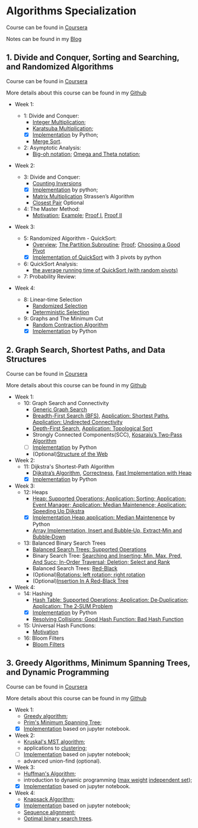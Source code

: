 # Algorithms Specialization

Course can be found in [Coursera](https://www.coursera.org/specializations/algorithms)

Notes can be found in my [Blog](https://ssq.github.io/2017/07/17/Coursera%20S%20Algorithms%20Specialization%20Notebook/)

## 1. Divide and Conquer, Sorting and Searching, and Randomized Algorithms

Course can be found in [Coursera](https://www.coursera.org/learn/algorithms-divide-conquer)

More details about this course can be found in my [Github](https://github.com/SSQ/Coursera-Stanford-Divide-and-Conquer-Sorting-and-Searching-and-Randomized-Algorithms)

- Week 1:
  - 1: Divide and Conquer:
    - [Integer Multiplication](https://github.com/SSQ/Coursera-Stanford-Divide-and-Conquer-Sorting-and-Searching-and-Randomized-Algorithms/blob/master/Lecture%20Slides/1.2-algo1-intro2_typed.pdf);
    - [Karatsuba Multiplication](https://github.com/SSQ/Coursera-Stanford-Divide-and-Conquer-Sorting-and-Searching-and-Randomized-Algorithms/blob/master/Lecture%20Slides/1.3-algo1-intro3_typed.pdf);
    - [x] [Implementation](https://github.com/SSQ/Coursera-Stanford-Divide-and-Conquer-Sorting-and-Searching-and-Randomized-Algorithms/tree/master/Programming%20Assignment%201) by Python;
    - [Merge Sort](https://github.com/SSQ/Coursera-Stanford-Divide-and-Conquer-Sorting-and-Searching-and-Randomized-Algorithms/blob/master/Lecture%20Slides/1.6-slides_algo-merge2_typed.pdf).
  - 2: Asymptotic Analysis:
    - [Big-oh notation](https://github.com/SSQ/Coursera-Stanford-Divide-and-Conquer-Sorting-and-Searching-and-Randomized-Algorithms/blob/master/Lecture%20Slides/2.2-slides_algo-asymptotic1_typed.pdf); [Omega and Theta notation](https://github.com/SSQ/Coursera-Stanford-Divide-and-Conquer-Sorting-and-Searching-and-Randomized-Algorithms/blob/master/Lecture%20Slides/2.4-slides_algo-asymptotic3_typed.pdf);

- Week 2:
  - 3: Divide and Conquer:
    - [Counting Inversions](https://github.com/SSQ/Coursera-Stanford-Divide-and-Conquer-Sorting-and-Searching-and-Randomized-Algorithms/blob/master/Lecture%20Slides/3.2-slides_algo-inversions2_typed.pdf)
    - [x] [Implementation](https://github.com/SSQ/Coursera-Stanford-Divide-and-Conquer-Sorting-and-Searching-and-Randomized-Algorithms/tree/master/Programming%20Assignment%202) by python;
    - [Matrix Multiplication](https://github.com/SSQ/Coursera-Stanford-Divide-and-Conquer-Sorting-and-Searching-and-Randomized-Algorithms/blob/master/Lecture%20Slides/3.3-slides_algo-strassen_typed.pdf) Strassen’s Algorithm
    - [Closest Pair](https://github.com/SSQ/Coursera-Stanford-Divide-and-Conquer-Sorting-and-Searching-and-Randomized-Algorithms/blob/master/Lecture%20Slides/3.4-slides_algo-closest1_typed.pdf) Optional
  - 4: The Master Method:
    - [Motivation](https://github.com/SSQ/Coursera-Stanford-Divide-and-Conquer-Sorting-and-Searching-and-Randomized-Algorithms/blob/master/Lecture%20Slides/4.1-slides_algo-master1_typed.pdf); [Example](https://github.com/SSQ/Coursera-Stanford-Divide-and-Conquer-Sorting-and-Searching-and-Randomized-Algorithms/blob/master/Lecture%20Slides/4.3-slides_algo-master3_typed.pdf); [Proof I](https://github.com/SSQ/Coursera-Stanford-Divide-and-Conquer-Sorting-and-Searching-and-Randomized-Algorithms/blob/master/Lecture%20Slides/4.4-slides_algo-master4_typed.pdf), [Proof II](https://github.com/SSQ/Coursera-Stanford-Divide-and-Conquer-Sorting-and-Searching-and-Randomized-Algorithms/blob/master/Lecture%20Slides/4.6-slides_algo-master6_typed.pdf)

- Week 3:
  - 5: Randomized Algorithm - QuickSort:
    - [Overview](https://github.com/SSQ/Coursera-Stanford-Divide-and-Conquer-Sorting-and-Searching-and-Randomized-Algorithms/blob/master/Lecture%20Slides/5.1-slides_algo-qsort-intro_typed.pdf); [The Partition Subroutine](https://github.com/SSQ/Coursera-Stanford-Divide-and-Conquer-Sorting-and-Searching-and-Randomized-Algorithms/blob/master/Lecture%20Slides/5.2-slides_algo-qsort-partition_typed.pdf); [Proof](https://github.com/SSQ/Coursera-Stanford-Divide-and-Conquer-Sorting-and-Searching-and-Randomized-Algorithms/blob/master/Lecture%20Slides/5.3-slides_algo-qsort-correctness_typed.pdf); [Choosing a Good Pivot](https://github.com/SSQ/Coursera-Stanford-Divide-and-Conquer-Sorting-and-Searching-and-Randomized-Algorithms/blob/master/Lecture%20Slides/5.4-slides_algo-qsort-pivot_typed.pdf)
    - [x] [Implementation of QuickSort](https://github.com/SSQ/Coursera-Stanford-Divide-and-Conquer-Sorting-and-Searching-and-Randomized-Algorithms/tree/master/Programming%20Assignment%203) with 3 pivots by python
  - 6: QuickSort Analysis:
    - [the average running time of QuickSort (with random pivots)](https://github.com/SSQ/Coursera-Stanford-Divide-and-Conquer-Sorting-and-Searching-and-Randomized-Algorithms/blob/master/Lecture%20Slides/6.3-slides_algo-qsort-analysis3_typed.pdf)
  - 7: Probability Review:

- Week 4:
  - 8: Linear-time Selection
    - [Randomized Selection](https://github.com/SSQ/Coursera-Stanford-Divide-and-Conquer-Sorting-and-Searching-and-Randomized-Algorithms/blob/master/Lecture%20Slides/8.1-slides_algo-select-ralgorithm_typed.pdf)
    - [Deterministic Selection](https://github.com/SSQ/Coursera-Stanford-Divide-and-Conquer-Sorting-and-Searching-and-Randomized-Algorithms/blob/master/Lecture%20Slides/8.3-slides_algo-select-dalgorithm_typed.pdf)
  - 9: Graphs and The Minimum Cut
    - [Random Contraction Algorithm](https://github.com/SSQ/Coursera-Stanford-Divide-and-Conquer-Sorting-and-Searching-and-Randomized-Algorithms/blob/master/Lecture%20Slides/9.3-slides_algo-karger-algorithm_typed.pdf)
    - [x] [Implementation](https://github.com/SSQ/Coursera-Stanford-Divide-and-Conquer-Sorting-and-Searching-and-Randomized-Algorithms/tree/master/Programming%20Assignment%204) by Python

## 2. Graph Search, Shortest Paths, and Data Structures

Course can be found in [Coursera](https://www.coursera.org/learn/algorithms-graphs-data-structures)

More details about this course can be found in my [Github](https://github.com/SSQ/Coursera-Stanford-Graph-Search-Shortest-Paths-and-Data-Structures)

- Week 1:
  - 10: Graph Search and Connectivity
    - [Generic Graph Search](https://github.com/SSQ/Coursera-Stanford-Graph-Search-Shortest-Paths-and-Data-Structures/blob/master/Lecture%20Slides/10.1-slides_algo-graphs-search_typed.pdf)
    - [Breadth-First Search (BFS)](https://github.com/SSQ/Coursera-Stanford-Graph-Search-Shortest-Paths-and-Data-Structures/blob/master/Lecture%20Slides/10.2-slides_algo-graphs-bfs_typed.pdf), [Application: Shortest Paths](https://github.com/SSQ/Coursera-Stanford-Graph-Search-Shortest-Paths-and-Data-Structures/blob/master/Lecture%20Slides/10.2-slides_algo-graphs-bfs_typed.pdf), [Application: Undirected Connectivity](https://github.com/SSQ/Coursera-Stanford-Graph-Search-Shortest-Paths-and-Data-Structures/blob/master/Lecture%20Slides/10.2-slides_algo-graphs-bfs_typed.pdf)
    - [Depth-First Search](https://github.com/SSQ/Coursera-Stanford-Graph-Search-Shortest-Paths-and-Data-Structures/blob/master/Lecture%20Slides/10.3-slides_algo-graphs-dfs_typed.pdf), [Application: Topological Sort](https://github.com/SSQ/Coursera-Stanford-Graph-Search-Shortest-Paths-and-Data-Structures/blob/master/Lecture%20Slides/10.3-slides_algo-graphs-dfs_typed.pdf)
    - Strongly Connected Components(SCC),  [Kosaraju’s Two‐Pass Algorithm](https://github.com/SSQ/Coursera-Stanford-Graph-Search-Shortest-Paths-and-Data-Structures/blob/master/Lecture%20Slides/10.4-slides_algo-graphs-scc_typed.pdf)
    - [ ] [Implementation]() by Python
    - (Optional)[Structure of the Web](https://github.com/SSQ/Coursera-Stanford-Graph-Search-Shortest-Paths-and-Data-Structures/blob/master/Lecture%20Slides/10.6-slides_algo-graphs-web_typed.pdf)
- Week 2:
  - 11: Dijkstra's Shortest-Path Algorithm
    - [Dijkstra’s Algorithm](https://github.com/SSQ/Coursera-Stanford-Graph-Search-Shortest-Paths-and-Data-Structures/blob/master/Lecture%20Slides/11.1-slides_algo-dijkstra-basics_typed.pdf), [Correctness](https://github.com/SSQ/Coursera-Stanford-Graph-Search-Shortest-Paths-and-Data-Structures/blob/master/Lecture%20Slides/11.2-slides_algo-dijkstra-correctness_typed.pdf), [Fast Implementation with Heap](https://github.com/SSQ/Coursera-Stanford-Graph-Search-Shortest-Paths-and-Data-Structures/blob/master/Lecture%20Slides/11.3-slides_algo-dijkstra-runtime_typed.pdf)
    - [x] [Implementation](https://github.com/SSQ/Coursera-Stanford-Graph-Search-Shortest-Paths-and-Data-Structures/tree/master/Programming%20Assignment%20%202) by Python
- Week 3:
  - 12: Heaps
    - [Heap: Supported Operations; Application: Sorting; Application: Event Manager; Application: Median Maintenence; Application: Speeding Up Dijkstra](https://github.com/SSQ/Coursera-Stanford-Graph-Search-Shortest-Paths-and-Data-Structures/blob/master/Lecture%20Slides/12.2-slides_algo-ds-heaps-basics_typed.pdf)
    - [x] [Implementation Heap application: Median Maintenence](https://github.com/SSQ/Coursera-Stanford-Graph-Search-Shortest-Paths-and-Data-Structures/tree/master/Programming%20Assignment%203) by Python
    - [Array Implementation, Insert and Bubble‐Up, Extract‐Min and Bubble‐Down](https://github.com/SSQ/Coursera-Stanford-Graph-Search-Shortest-Paths-and-Data-Structures/blob/master/Lecture%20Slides/12.3-slides_algo-ds-heaps-guts_typed.pdf)
  - 13: Balanced Binary Search Trees
    - [Balanced Search Trees: Supported Operations](https://github.com/SSQ/Coursera-Stanford-Graph-Search-Shortest-Paths-and-Data-Structures/blob/master/Lecture%20Slides/13.1-slides_algo-ds-trees-ops-typed.pdf)
    - Binary Search Tree: [Searching and Inserting; Min, Max, Pred, And Succ; In-Order Traversal; Deletion; Select and Rank](https://github.com/SSQ/Coursera-Stanford-Graph-Search-Shortest-Paths-and-Data-Structures/blob/master/Lecture%20Slides/13.2-slides_algo-ds-trees-basics-typed.pdf)
    - Balanced Search Trees: [Red-Black](https://github.com/SSQ/Coursera-Stanford-Graph-Search-Shortest-Paths-and-Data-Structures/blob/master/Lecture%20Slides/13.3-slides_algo-ds-trees-redblack-typed.pdf)
    - (Optional)[Rotations: left rotation; right rotation](https://github.com/SSQ/Coursera-Stanford-Graph-Search-Shortest-Paths-and-Data-Structures/blob/master/Lecture%20Slides/13.4-slides_algo-ds-trees-rotations-annotated.pdf)
    - (Optional)[Insertion In A Red-Black Tree](https://github.com/SSQ/Coursera-Stanford-Graph-Search-Shortest-Paths-and-Data-Structures/blob/master/Lecture%20Slides/13.5-slides_algo-ds-trees-rbinsert-annotated.pdf)
- Week 4:
  - 14: Hashing
    - [Hash Table: Supported Operations; Application: De‐Duplication; Application: The 2‐SUM Problem](https://github.com/SSQ/Coursera-Stanford-Graph-Search-Shortest-Paths-and-Data-Structures/blob/master/Lecture%20Slides/14.1-slides_algo-ds-hash-basics_typed.pdf)
    - [x] [Implementation](https://github.com/SSQ/Coursera-Stanford-Graph-Search-Shortest-Paths-and-Data-Structures/tree/master/Programming%20Assignment%204) by Python
    - [Resolving Collisions; Good Hash Function: Bad Hash Function](https://github.com/SSQ/Coursera-Stanford-Graph-Search-Shortest-Paths-and-Data-Structures/blob/master/Lecture%20Slides/14.2-slides_algo-ds-hash-guts_typed.pdf)
  - 15: Universal Hash Functions:
    - [Motivation](https://github.com/SSQ/Coursera-Stanford-Graph-Search-Shortest-Paths-and-Data-Structures/blob/master/Lecture%20Slides/15.1-slides_algo-ds-hash-universal1-typed.pdf)
  - 16: Bloom Filters
    - [Bloom Filters](https://github.com/SSQ/Coursera-Stanford-Graph-Search-Shortest-Paths-and-Data-Structures/blob/master/Lecture%20Slides/16.1-slides_algo-ds-bloom-typed.pdf)

## 3. Greedy Algorithms, Minimum Spanning Trees, and Dynamic Programming

Course can be found in [Coursera](https://www.coursera.org/learn/algorithms-greedy)

More details about this course can be found in my [Github](https://github.com/SSQ/Coursera-Stanford-Greedy-Algorithms-Minimum-Spanning-Trees-and-Dynamic-Programming)

- Week 1: 
  - [Greedy algorithm](https://github.com/SSQ/Coursera-Stanford-Greedy-Algorithms-Minimum-Spanning-Trees-and-Dynamic-Programming/blob/master/Lecture%20Slides/19.2-algo2-greedy-sched2-typed.pdf);
  - [Prim's Minimum Spanning Tree](https://github.com/SSQ/Coursera-Stanford-Greedy-Algorithms-Minimum-Spanning-Trees-and-Dynamic-Programming/blob/master/Lecture%20Slides/20.2-algo2-greedy-mst2-typed.pdf);
  - [x] [Implementation](https://github.com/SSQ/Coursera-Stanford-Greedy-Algorithms-Minimum-Spanning-Trees-and-Dynamic-Programming/tree/master/Programming%20Assignment%201) based on jupyter notebook.
- Week 2: 
  - [Kruskal's MST algorithm](https://github.com/SSQ/Coursera-Stanford-Greedy-Algorithms-Minimum-Spanning-Trees-and-Dynamic-Programming/blob/master/Lecture%20Slides/21.1-algo2-greedy-kruskal1-typed.pdf);
  - applications to [clustering](https://github.com/SSQ/Coursera-Stanford-Greedy-Algorithms-Minimum-Spanning-Trees-and-Dynamic-Programming/blob/master/Lecture%20Slides/22.1-algo2-greedy-kruskal5-typed.pdf);
  - [ ] [Implementation]() based on jupyter notebook;
  - advanced union-find (optional).
- Week 3: 
  - [Huffman's Algorithm](https://github.com/SSQ/Coursera-Stanford-Greedy-Algorithms-Minimum-Spanning-Trees-and-Dynamic-Programming/blob/master/Lecture%20Slides/24.3-algo2-greedy-huffman3-typed.pdf); 
  - introduction to dynamic programming ([max weight](https://github.com/SSQ/Coursera-Stanford-Greedy-Algorithms-Minimum-Spanning-Trees-and-Dynamic-Programming/blob/master/Lecture%20Slides/25.3-algo2-dp-wis3-typed.pdf) [independent set](https://github.com/SSQ/Coursera-Stanford-Greedy-Algorithms-Minimum-Spanning-Trees-and-Dynamic-Programming/blob/master/Lecture%20Slides/25.4-algo2-dp-wis4-typed.pdf));
  - [x] [Implementation](https://github.com/SSQ/Coursera-Stanford-Greedy-Algorithms-Minimum-Spanning-Trees-and-Dynamic-Programming/tree/master/Programming%20Assignment%203) based on jupyter notebook.
- Week 4:
  - [Knapsack Algorithm](https://github.com/SSQ/Coursera-Stanford-Greedy-Algorithms-Minimum-Spanning-Trees-and-Dynamic-Programming/blob/master/Lecture%20Slides/26.2-algo2-dp-knapsack2-typed.pdf);
  - [x] [Implementation](https://github.com/SSQ/Coursera-Stanford-Greedy-Algorithms-Minimum-Spanning-Trees-and-Dynamic-Programming/tree/master/Programming%20Assignment%204) based on jupyter notebook;
  - [Sequence alignment](https://github.com/SSQ/Coursera-Stanford-Greedy-Algorithms-Minimum-Spanning-Trees-and-Dynamic-Programming/blob/master/Lecture%20Slides/27.2-algo2-dp-alignment2-typed.pdf);
  - [Optimal binary search trees](https://github.com/SSQ/Coursera-Stanford-Greedy-Algorithms-Minimum-Spanning-Trees-and-Dynamic-Programming/blob/master/Lecture%20Slides/28.4-algo2-dp-bst3-typed.pdf).

